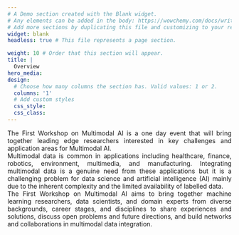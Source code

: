 ```yaml
---
# A Demo section created with the Blank widget.
# Any elements can be added in the body: https://wowchemy.com/docs/writing-markdown-latex/
# Add more sections by duplicating this file and customizing to your requirements.
widget: blank
headless: true # This file represents a page section.

weight: 10 # Order that this section will appear.
title: |
  Overview
hero_media: 
design:
  # Choose how many columns the section has. Valid values: 1 or 2.
  columns: '1'
  # Add custom styles
  css_style:
  css_class:
---
```

<p style="text-align: justify;">
The First Workshop on Multimodal AI is a one day event that will bring together leading edge researchers interested in key challenges and application areas for Multimodal AI.
<br>
Multimodal data is common in applications including healthcare, finance, robotics, environment, multimedia, and manufacturing. Integrating multimodal data is a genuine need from these applications but it is a challenging problem for data science and artificial intelligence (AI) mainly due to the inherent complexity and the limited availability of labelled data.
<br>
The First Workshop on Multimodal AI aims to bring together machine learning researchers, data scientists, and domain experts from diverse backgrounds, career stages, and disciplines to share experiences and solutions, discuss open problems and future directions, and build networks and collaborations in multimodal data integration.
</p>
